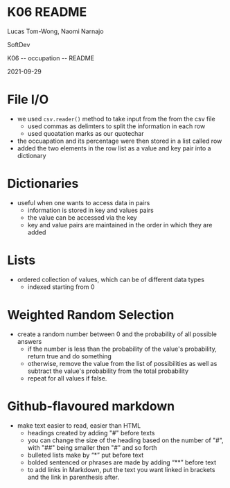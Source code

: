 # K06 README
Lucas Tom-Wong, Naomi Narnajo

SoftDev

K06 -- occupation -- README

2021-09-29

# File I/O
- we used `csv.reader()` method to take input from the from the csv file
  - used commas as delimters to split the information in each row 
  - used quoatation marks as our quotechar
- the occuapation and its percentage were then stored in a list called row 
- added the two elements in the row list as a value and key pair into a dictionary


# Dictionaries
- useful when one wants to access data in pairs
  - information is stored in key and values pairs
  - the value can be accessed via the key
  - key and value pairs are maintained in the order in which they are added

# Lists 
- ordered collection of values, which can be of different data types
  - indexed starting from 0

# Weighted Random Selection
- create a random number between 0 and the probability of all possible answers
  - if the number is less than the probability of the value's probability, return true and do something
  - otherwise, remove the value from the list of possibilities as well as subtract the value's probability from the total probability 
  - repeat for all values if false.

# Github-flavoured markdown
- make text easier to read, easier than HTML
  - headings created by adding "#" before texts 
  - you can change the size of the heading based on the number of "#", with "##" being smaller then "#" and so forth 
  - bulleted lists make by “*” put before text 
  - bolded sentenced or phrases are made by adding “**” before text 
  - to add links in Markdown, put the text you want linked in brackets and the link in parenthesis after. 
